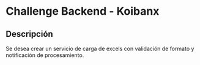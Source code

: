 # Challenge Backend - Koibanx

## Descripción

Se desea crear un servicio de carga de excels con validación de formato y notificación de procesamiento.
